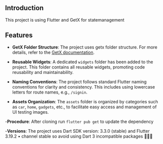 



## Introduction

This project is  using Flutter and GetX for statemanagement  
## Features

- **GetX Folder Structure**:  The project uses getx folder structure. For more details, refer to the [GetX documentation](https://pub.dev/packages/get).

- **Reusable Widgets**: A dedicated `widgets` folder has been added to the project. This folder contains all reusable widgets, promoting code reusability and maintainability.

- **Naming Conventions**: The project follows standard Flutter naming conventions for clarity and consistency. This includes using lowercase letters for route names, e.g., `/signin`.

- **Assets Organization**: The `assets` folder is organized by categories such as `car`, `home`, `gadgets`, etc., to facilitate easy access and management of UI testing images.

-**Procedure**: After cloning run `flutter pub get` to update the dependency 

-**Versions**: The project uses Dart SDK version: 3.3.0 (stable)  and  Flutter 3.19.2 • channel stable  so avoid using Dart 3 incompatible packages
🙂🙂🙂



